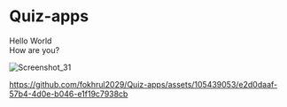 # Quiz-apps

Hello World  <br />
How are you?

![Screenshot_31](https://github.com/fokhrul2029/Quiz-apps/assets/105439053/34591c88-7c50-43e2-9268-4ed5a4663c98)

https://github.com/fokhrul2029/Quiz-apps/assets/105439053/e2d0daaf-57b4-4d0e-b046-e1f19c7938cb


